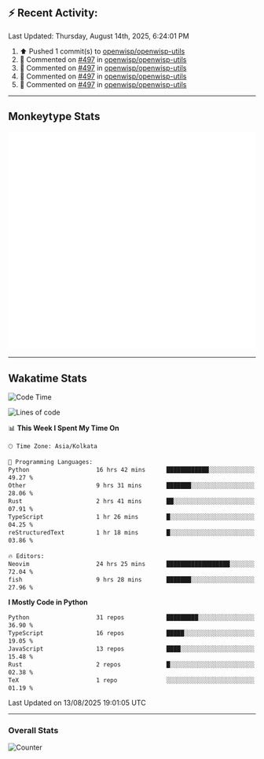 ## :zap: Recent Activity:
<!--RECENT_ACTIVITY:last_update-->
Last Updated: Thursday, August 14th, 2025, 6:24:01 PM
<!--RECENT_ACTIVITY:last_update_end-->
<!--RECENT_ACTIVITY:start-->
1. ⬆️ Pushed 1 commit(s) to [openwisp/openwisp-utils](https://github.com/openwisp/openwisp-utils)<br>
2. 💬 Commented on [#497](https://github.com/openwisp/openwisp-utils/pull/497#discussion_r2273871827) in [openwisp/openwisp-utils](https://github.com/openwisp/openwisp-utils)<br>
3. 💬 Commented on [#497](https://github.com/openwisp/openwisp-utils/pull/497#discussion_r2273869456) in [openwisp/openwisp-utils](https://github.com/openwisp/openwisp-utils)<br>
4. 💬 Commented on [#497](https://github.com/openwisp/openwisp-utils/pull/497#discussion_r2273863353) in [openwisp/openwisp-utils](https://github.com/openwisp/openwisp-utils)<br>
5. 💬 Commented on [#497](https://github.com/openwisp/openwisp-utils/pull/497#discussion_r2273862828) in [openwisp/openwisp-utils](https://github.com/openwisp/openwisp-utils)<br>
<!--RECENT_ACTIVITY:end-->

---

## Monkeytype Stats
<a href="https://monkeytype.com/profile/dhanus">
  <img src="https://raw.githubusercontent.com/Dhanus3133/Dhanus3133/monkeytype/monkeytype-lb.svg" alt="Monkeytype Profile" />
</a>

---

## Wakatime Stats
<!--START_SECTION:waka-->
![Code Time](http://img.shields.io/badge/Code%20Time-2%2C946%20hrs%2039%20mins-blue)

![Lines of code](https://img.shields.io/badge/From%20Hello%20World%20I%27ve%20Written-4.8%20million%20lines%20of%20code-blue)

📊 **This Week I Spent My Time On** 

```text
🕑︎ Time Zone: Asia/Kolkata

💬 Programming Languages: 
Python                   16 hrs 42 mins      ████████████░░░░░░░░░░░░░   49.27 % 
Other                    9 hrs 31 mins       ███████░░░░░░░░░░░░░░░░░░   28.06 % 
Rust                     2 hrs 41 mins       ██░░░░░░░░░░░░░░░░░░░░░░░   07.91 % 
TypeScript               1 hr 26 mins        █░░░░░░░░░░░░░░░░░░░░░░░░   04.25 % 
reStructuredText         1 hr 18 mins        █░░░░░░░░░░░░░░░░░░░░░░░░   03.86 % 

🔥 Editors: 
Neovim                   24 hrs 25 mins      ██████████████████░░░░░░░   72.04 % 
fish                     9 hrs 28 mins       ███████░░░░░░░░░░░░░░░░░░   27.96 % 
```

**I Mostly Code in Python** 

```text
Python                   31 repos            █████████░░░░░░░░░░░░░░░░   36.90 % 
TypeScript               16 repos            █████░░░░░░░░░░░░░░░░░░░░   19.05 % 
JavaScript               13 repos            ████░░░░░░░░░░░░░░░░░░░░░   15.48 % 
Rust                     2 repos             █░░░░░░░░░░░░░░░░░░░░░░░░   02.38 % 
TeX                      1 repo              ░░░░░░░░░░░░░░░░░░░░░░░░░   01.19 % 
```




 Last Updated on 13/08/2025 19:01:05 UTC
<!--END_SECTION:waka-->
---

### Overall Stats

<img src="https://moe-counter.glitch.me/get/@Dhanus3133?theme=asoul" alt="Counter" />
